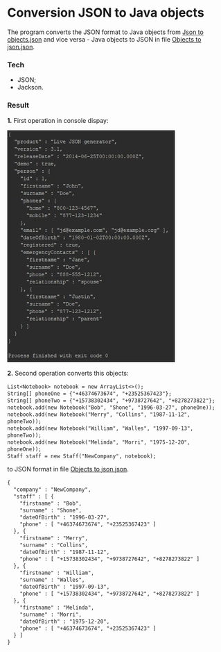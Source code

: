 # Conversion JSON to Java objects

The program converts the JSON format to Java objects from [Json to objects.json](https://github.com/bbogdasha/conversionJSON/blob/master/Json%20to%20objects.json) and vice versa - Java objects to JSON in file [Objects to json.json](https://github.com/bbogdasha/conversionJSON/blob/master/Objects%20to%20json.json).

### Tech

* JSON;
* Jackson.

### Result

**1.** First operation in console dispay:

![Screenshot](https://github.com/bbogdasha/conversionJSON/blob/master/screenshots/Screenshot_1.jpg)

**2.** Second operation converts this objects:

```
List<Notebook> notebook = new ArrayList<>();
String[] phoneOne = {"+46374673674", "+23525367423"};
String[] phoneTwo = {"+15738302434", "+9738727642", "+8278273822"};
notebook.add(new Notebook("Bob", "Shone", "1996-03-27", phoneOne));
notebook.add(new Notebook("Merry", "Collins", "1987-11-12", phoneTwo));
notebook.add(new Notebook("William", "Walles", "1997-09-13", phoneTwo));
notebook.add(new Notebook("Melinda", "Morri", "1975-12-20", phoneOne));
Staff staff = new Staff("NewCompany", notebook);
```
to JSON format in file [Objects to json.json](https://github.com/bbogdasha/conversionJSON/blob/master/Objects%20to%20json.json).

```
{
  "company" : "NewCompany",
  "staff" : [ {
    "firstname" : "Bob",
    "surname" : "Shone",
    "dateOfBirth" : "1996-03-27",
    "phone" : [ "+46374673674", "+23525367423" ]
  }, {
    "firstname" : "Merry",
    "surname" : "Collins",
    "dateOfBirth" : "1987-11-12",
    "phone" : [ "+15738302434", "+9738727642", "+8278273822" ]
  }, {
    "firstname" : "William",
    "surname" : "Walles",
    "dateOfBirth" : "1997-09-13",
    "phone" : [ "+15738302434", "+9738727642", "+8278273822" ]
  }, {
    "firstname" : "Melinda",
    "surname" : "Morri",
    "dateOfBirth" : "1975-12-20",
    "phone" : [ "+46374673674", "+23525367423" ]
  } ]
}
```

